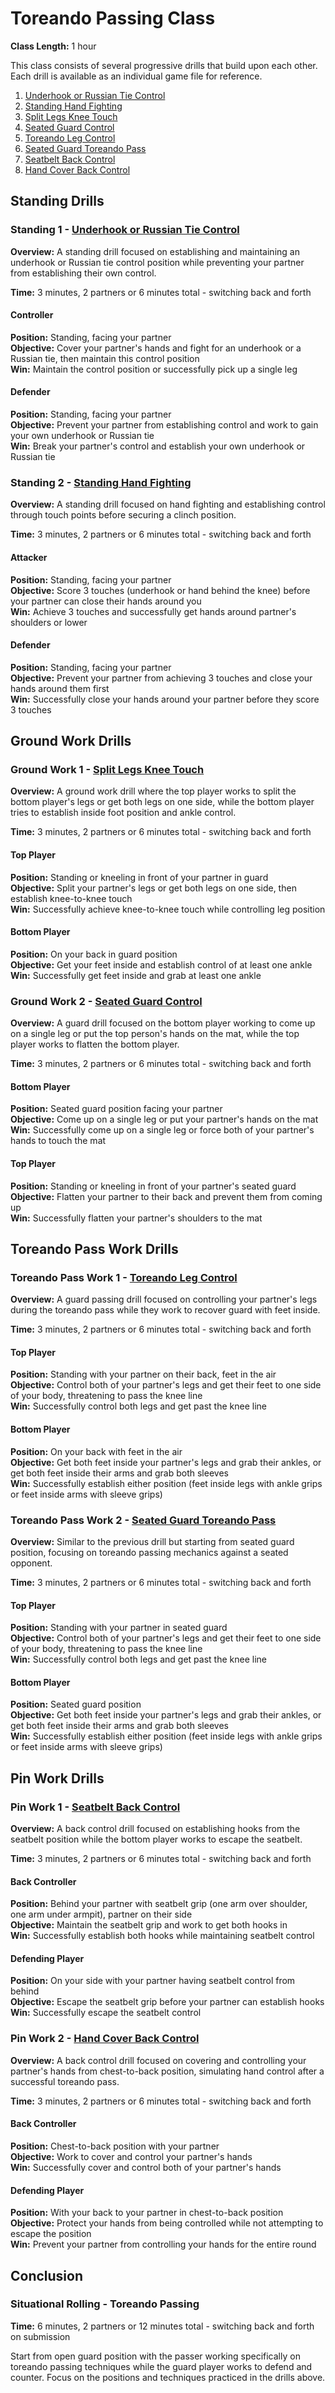 # Toreando Passing Class
**Class Length:** 1 hour

This class consists of several progressive drills that build upon each other. Each drill is available as an individual game file for reference.

1. [Underhook or Russian Tie Control](https://mennlo.github.io/grappling-games/md-viewer.html?file=games/standing/underhook-russian-tie-control.md)
2. [Standing Hand Fighting](https://mennlo.github.io/grappling-games/md-viewer.html?file=games/standing/standing-hand-fighting.md)
3. [Split Legs Knee Touch](https://mennlo.github.io/grappling-games/md-viewer.html?file=games/guard/supine/split-legs-knee-touch.md)
4. [Seated Guard Control](https://mennlo.github.io/grappling-games/md-viewer.html?file=games/guard/supine/seated-guard-control.md)
5. [Toreando Leg Control](https://mennlo.github.io/grappling-games/md-viewer.html?file=games/guard/supine/toreando-leg-control.md)
6. [Seated Guard Toreando Pass](https://mennlo.github.io/grappling-games/md-viewer.html?file=games/guard/supine/seated-guard-toreando-pass.md)
7. [Seatbelt Back Control](https://mennlo.github.io/grappling-games/md-viewer.html?file=games/pinning/seatbelt-back-control.md)
8. [Hand Cover Back Control](https://mennlo.github.io/grappling-games/md-viewer.html?file=games/pinning/hand-cover-back-control.md)

## Standing Drills

### Standing 1 - [Underhook or Russian Tie Control](https://mennlo.github.io/grappling-games/md-viewer.html?file=games/standing/underhook-russian-tie-control.md)

**Overview:** A standing drill focused on establishing and maintaining an underhook or Russian tie control position while preventing your partner from establishing their own control.

**Time:** 3 minutes, 2 partners or 6 minutes total - switching back and forth

#### Controller
**Position:** Standing, facing your partner  
**Objective:** Cover your partner's hands and fight for an underhook or a Russian tie, then maintain this control position  
**Win:** Maintain the control position or successfully pick up a single leg  

#### Defender
**Position:** Standing, facing your partner  
**Objective:** Prevent your partner from establishing control and work to gain your own underhook or Russian tie  
**Win:** Break your partner's control and establish your own underhook or Russian tie  

### Standing 2 - [Standing Hand Fighting](https://mennlo.github.io/grappling-games/md-viewer.html?file=games/standing/standing-hand-fighting.md)

**Overview:** A standing drill focused on hand fighting and establishing control through touch points before securing a clinch position.

**Time:** 3 minutes, 2 partners or 6 minutes total - switching back and forth

#### Attacker
**Position:** Standing, facing your partner  
**Objective:** Score 3 touches (underhook or hand behind the knee) before your partner can close their hands around you  
**Win:** Achieve 3 touches and successfully get hands around partner's shoulders or lower  

#### Defender
**Position:** Standing, facing your partner  
**Objective:** Prevent your partner from achieving 3 touches and close your hands around them first  
**Win:** Successfully close your hands around your partner before they score 3 touches  

## Ground Work Drills

### Ground Work 1 - [Split Legs Knee Touch](https://mennlo.github.io/grappling-games/md-viewer.html?file=games/guard/supine/split-legs-knee-touch.md)

**Overview:** A ground work drill where the top player works to split the bottom player's legs or get both legs on one side, while the bottom player tries to establish inside foot position and ankle control.

**Time:** 3 minutes, 2 partners or 6 minutes total - switching back and forth

#### Top Player
**Position:** Standing or kneeling in front of your partner in guard  
**Objective:** Split your partner's legs or get both legs on one side, then establish knee-to-knee touch  
**Win:** Successfully achieve knee-to-knee touch while controlling leg position  

#### Bottom Player
**Position:** On your back in guard position  
**Objective:** Get your feet inside and establish control of at least one ankle  
**Win:** Successfully get feet inside and grab at least one ankle  

### Ground Work 2 - [Seated Guard Control](https://mennlo.github.io/grappling-games/md-viewer.html?file=games/guard/supine/seated-guard-control.md)

**Overview:** A guard drill focused on the bottom player working to come up on a single leg or put the top person's hands on the mat, while the top player works to flatten the bottom player.

**Time:** 3 minutes, 2 partners or 6 minutes total - switching back and forth

#### Bottom Player
**Position:** Seated guard position facing your partner  
**Objective:** Come up on a single leg or put your partner's hands on the mat  
**Win:** Successfully come up on a single leg or force both of your partner's hands to touch the mat  

#### Top Player
**Position:** Standing or kneeling in front of your partner's seated guard  
**Objective:** Flatten your partner to their back and prevent them from coming up  
**Win:** Successfully flatten your partner's shoulders to the mat  

## Toreando Pass Work Drills

### Toreando Pass Work 1 - [Toreando Leg Control](https://mennlo.github.io/grappling-games/md-viewer.html?file=games/guard/supine/toreando-leg-control.md)

**Overview:** A guard passing drill focused on controlling your partner's legs during the toreando pass while they work to recover guard with feet inside.

**Time:** 3 minutes, 2 partners or 6 minutes total - switching back and forth

#### Top Player
**Position:** Standing with your partner on their back, feet in the air  
**Objective:** Control both of your partner's legs and get their feet to one side of your body, threatening to pass the knee line  
**Win:** Successfully control both legs and get past the knee line  

#### Bottom Player
**Position:** On your back with feet in the air  
**Objective:** Get both feet inside your partner's legs and grab their ankles, or get both feet inside their arms and grab both sleeves  
**Win:** Successfully establish either position (feet inside legs with ankle grips or feet inside arms with sleeve grips)  

### Toreando Pass Work 2 - [Seated Guard Toreando Pass](https://mennlo.github.io/grappling-games/md-viewer.html?file=games/guard/supine/seated-guard-toreando-pass.md)

**Overview:** Similar to the previous drill but starting from seated guard position, focusing on toreando passing mechanics against a seated opponent.

**Time:** 3 minutes, 2 partners or 6 minutes total - switching back and forth

#### Top Player
**Position:** Standing with your partner in seated guard  
**Objective:** Control both of your partner's legs and get their feet to one side of your body, threatening to pass the knee line  
**Win:** Successfully control both legs and get past the knee line  

#### Bottom Player
**Position:** Seated guard position  
**Objective:** Get both feet inside your partner's legs and grab their ankles, or get both feet inside their arms and grab both sleeves  
**Win:** Successfully establish either position (feet inside legs with ankle grips or feet inside arms with sleeve grips)  

## Pin Work Drills

### Pin Work 1 - [Seatbelt Back Control](https://mennlo.github.io/grappling-games/md-viewer.html?file=games/pinning/seatbelt-back-control.md)

**Overview:** A back control drill focused on establishing hooks from the seatbelt position while the bottom player works to escape the seatbelt.

**Time:** 3 minutes, 2 partners or 6 minutes total - switching back and forth

#### Back Controller
**Position:** Behind your partner with seatbelt grip (one arm over shoulder, one arm under armpit), partner on their side  
**Objective:** Maintain the seatbelt grip and work to get both hooks in  
**Win:** Successfully establish both hooks while maintaining seatbelt control  

#### Defending Player
**Position:** On your side with your partner having seatbelt control from behind  
**Objective:** Escape the seatbelt grip before your partner can establish hooks  
**Win:** Successfully escape the seatbelt control  

### Pin Work 2 - [Hand Cover Back Control](https://mennlo.github.io/grappling-games/md-viewer.html?file=games/pinning/hand-cover-back-control.md)

**Overview:** A back control drill focused on covering and controlling your partner's hands from chest-to-back position, simulating hand control after a successful toreando pass.

**Time:** 3 minutes, 2 partners or 6 minutes total - switching back and forth

#### Back Controller
**Position:** Chest-to-back position with your partner  
**Objective:** Work to cover and control your partner's hands  
**Win:** Successfully cover and control both of your partner's hands  

#### Defending Player
**Position:** With your back to your partner in chest-to-back position  
**Objective:** Protect your hands from being controlled while not attempting to escape the position  
**Win:** Prevent your partner from controlling your hands for the entire round  

## Conclusion

### Situational Rolling - Toreando Passing
**Time:** 6 minutes, 2 partners or 12 minutes total - switching back and forth on submission

Start from open guard position with the passer working specifically on toreando passing techniques while the guard player works to defend and counter. Focus on the positions and techniques practiced in the drills above.